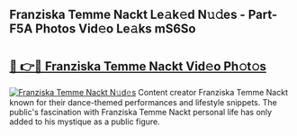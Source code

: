 ## Franziska Temme Nackt Le𝚊k𝚎d N𝚞𝚍es - Part-F5A Photos Vid𝚎o Le𝚊ks mS6So

# <h2><a href="http://fb4qi4l.evod.top/?m=Franziska+Temme+Nackt">🔗 👉🔴 Franziska Temme Nackt Vid𝚎o Ph𝚘t𝚘s</a></h2>

[![Franziska Temme Nackt N𝚞d𝚎s](https://i.imgur.com/8V9OHl7.gif)](http://fb4qi4l.evod.top/?m=Franziska+Temme+Nackt)
Content creator Franziska Temme Nackt known for their dance-themed performances and lifestyle snippets. The public's fascination with Franziska Temme Nackt personal life has only added to his mystique as a public figure. 
